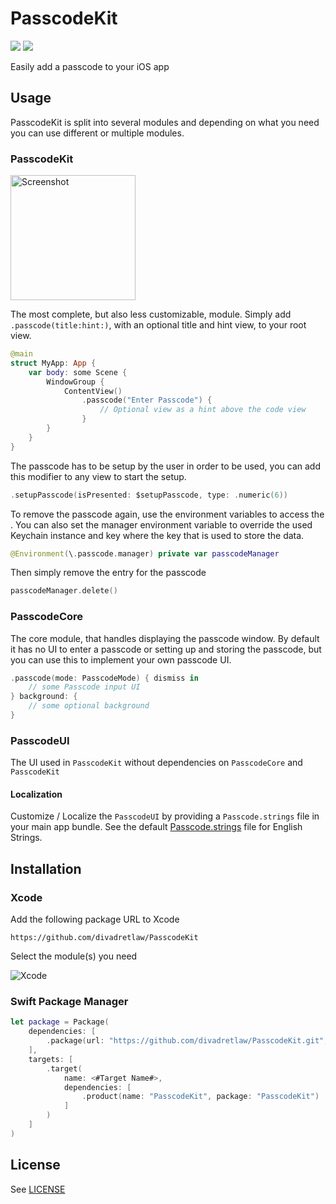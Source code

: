 # PasscodeKit

[![](https://img.shields.io/endpoint?url=https%3A%2F%2Fswiftpackageindex.com%2Fapi%2Fpackages%2Fdivadretlaw%2FPasscodeKit%2Fbadge%3Ftype%3Dswift-versions)](https://swiftpackageindex.com/divadretlaw/PasscodeKit)
[![](https://img.shields.io/endpoint?url=https%3A%2F%2Fswiftpackageindex.com%2Fapi%2Fpackages%2Fdivadretlaw%2FPasscodeKit%2Fbadge%3Ftype%3Dplatforms)](https://swiftpackageindex.com/divadretlaw/PasscodeKit)

Easily add a passcode to your iOS app

## Usage

PasscodeKit is split into several modules and depending on what you need you can use different or multiple modules.

### PasscodeKit

<img width="200" alt="Screenshot" src="https://github.com/divadretlaw/PasscodeKit/assets/6899256/f9328b38-7b17-42b0-ab4b-3e07dad4f1d6">

The most complete, but also less customizable, module. Simply add `.passcode(title:hint:)`, with an optional title and hint view, to your root view.

```swift
@main
struct MyApp: App {
    var body: some Scene {
        WindowGroup {
            ContentView()
                .passcode("Enter Passcode") {
                    // Optional view as a hint above the code view
                }
        }
    }
}
```

The passcode has to be setup by the user in order to be used, you can add this modifier to any view to start the setup.

```swift
.setupPasscode(isPresented: $setupPasscode, type: .numeric(6))
```

To remove the passcode again, use the environment variables to access the . You can also set the manager environment variable to override the used Keychain instance and key where the key that is used to store the data.

```swift
@Environment(\.passcode.manager) private var passcodeManager
```

Then simply remove the entry for the passcode

```swift
passcodeManager.delete()
```

### PasscodeCore

The core module, that handles displaying the passcode window. By default it has no UI to enter a passcode or setting up and storing the passcode, but you can use this to implement your own passcode UI.

```swift
.passcode(mode: PasscodeMode) { dismiss in
    // some Passcode input UI
} background: {
    // some optional background
}
```

### PasscodeUI

The UI used in `PasscodeKit` without dependencies on `PasscodeCore` and `PasscodeKit`

#### Localization

Customize / Localize the `PasscodeUI` by providing a `Passcode.strings` file in your main app bundle. See the default [Passcode.strings](Sources/PasscodeUI/Resources/Passcode.strings) file for English Strings.

## Installation

### Xcode

Add the following package URL to Xcode

```
https://github.com/divadretlaw/PasscodeKit
```

Select the module(s) you need

![Xcode](https://github.com/divadretlaw/PasscodeKit/assets/6899256/457e60c8-9146-4c57-bf2a-83f970b0e203)

### Swift Package Manager

```swift
let package = Package(
    dependencies: [
        .package(url: "https://github.com/divadretlaw/PasscodeKit.git", from: "0.3.0"),
    ],
    targets: [
        .target(
            name: <#Target Name#>,
            dependencies: [
                .product(name: "PasscodeKit", package: "PasscodeKit")
            ]
        )
    ]
)
```

## License

See [LICENSE](LICENSE)
